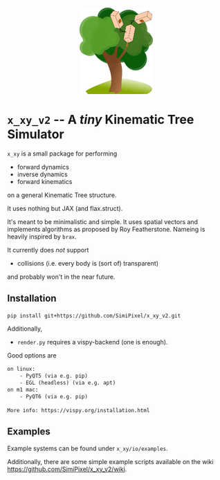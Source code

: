 <p align="center">
<img src="figures/icon.svg" height="200" />
</p>

# `x_xy_v2` -- A *tiny* Kinematic Tree Simulator

`x_xy` is a small package for performing
- forward dynamics
- inverse dynamics
- forward kinematics

on a general Kinematic Tree structure. 

It uses nothing but JAX (and flax.struct).

It's meant to be minimalistic and simple. It uses spatial vectors and implements algorithms as proposed by Roy Featherstone. Nameing is heavily inspired by `brax`.

It currently does *not* support
- collisions (i.e. every body is (sort of) transparent)

and probably won't in the near future.

## Installation

`pip install git+https://github.com/SimiPixel/x_xy_v2.git`

Additionally,
- `render.py` requires a vispy-backend (one is enough). 

Good options are
    
    on linux:
        - PyQT5 (via e.g. pip)
        - EGL (headless) (via e.g. apt)
    on m1 mac:
        - PyQT6 (via e.g. pip)

    More info: https://vispy.org/installation.html

## Examples
Example systems can be found under `x_xy/io/examples`. 

Additionally, there are some simple example scripts available on the wiki https://github.com/SimiPixel/x_xy_v2/wiki.